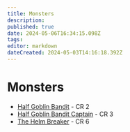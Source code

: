 ```yaml
---
title: Monsters
description: 
published: true
date: 2024-05-06T16:34:15.098Z
tags: 
editor: markdown
dateCreated: 2024-05-03T14:16:18.392Z
---
```


# Monsters

- [Half Goblin Bandit](/Monsters/HalfGoblinBandit) - CR 2
- [Half Goblin Bandit Captain](/Monsters/HalfGoblinBanditCaptain) - CR 3
- [The Helm Breaker](/Monsters/TheHelmBreaker) - CR 6